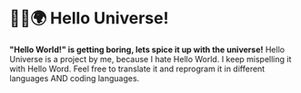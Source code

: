 # 👋🚀🌍 Hello Universe!
**"Hello World!" is getting boring, lets spice it up with the universe!**
Hello Universe is a project by me, because I hate Hello World. I keep mispelling it with Hello Word. Feel free to translate it and reprogram it in different languages AND coding languages.
